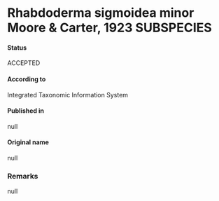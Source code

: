 # Rhabdoderma sigmoidea minor Moore & Carter, 1923 SUBSPECIES

#### Status
ACCEPTED

#### According to
Integrated Taxonomic Information System

#### Published in
null

#### Original name
null

### Remarks
null